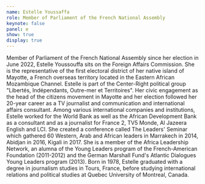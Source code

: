 ```yaml
---
name: Estelle Youssaffa
role: Member of Parliament of the French National Assembly
keynote: false
panel: e
show: true
display: true
---
```


Member of Parliament of the French National Assembly since her election in June 2022, Estelle Youssouffa sits on the Foreign Affairs Commission. She is the representative of the first electoral district of her native island of Mayotte, a French overseas territory located in the Eastern African Mozambique Channel. Estelle is part of the Center-Right political group "Libertés, Indépendants, Outre-mer et Territoires". Her civic engagement as the head of the citizens movement in Mayotte and her election followed her 20-year career as a TV journalist and communication and international affairs consultant. Among various international companies and institutions, Estelle worked for the World Bank as well as the African Development Bank as a consultant and as a journalist for France 2, TV5 Monde, Al Jazeera English and LCI. She created a conference called The Leaders' Seminar which gathered 60 Western, Arab and African leaders in Marrakech in 2014, Abidjan in 2016, Kigali in 2017. She is a member of the Africa Leadership Network, an alumna of the Young Leaders program of the French-American Foundation (2011-2012) and the German Marshall Fund's Atlantic Dialogues Young Leaders program (2013). Born in 1978, Estelle graduated with a degree in journalism studies in Tours, France, before studying international relations and political studies at Quebec University of Montreal, Canada.
